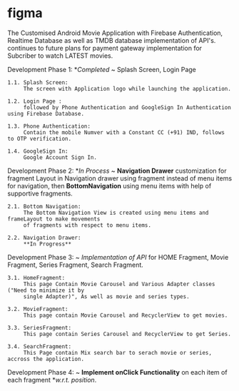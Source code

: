 # figma

The Customised Android Movie Application with Firebase Authentication, Realtime Database as well as 
TMDB database implementation of API's. continues to future plans for payment gateway implementation
for Subcriber to watch LATEST movies.  

Development Phase 1: **Completed*
    ~ Splash Screen, Login Page
    
    1.1. Splash Screen:
         The screen with Application logo while launching the application.
            
    1.2. Login Page : 
         followed by Phone Authentication and GoogleSign In Authentication using Firebase Database.

    1.3. Phone Authentication:
         Contain the mobile Numver with a Constant CC (+91) IND, follows to OTP verification.
           
    1.4. GoogleSign In:
         Google Account Sign In.

Development Phase 2: **In Process*
    ~ **Navigation Drawer** customization for fragment Layout in Navigation drawer using fragment 
    instead of menu items for navigation, then **BottomNavigation** using menu items with help of
    supportive fragments.

    2.1. Bottom Navigation:
         The Bottom Navigation View is created using menu items and frameLayout to make movements 
         of fragments with respect to menu items.

    2.2. Navigation Drawer:
         **In Progress**


Development Phase 3:
    ~ *Implementation of API* for HOME Fragment, Movie Fragment, Series Fragment, Search Fragment.

    3.1. HomeFragment:
         This page Contain Movie Carousel and Various Adapter classes ("Need to minimize it by 
         single Adapter)", As well as movie and series types.

    3.2. MovieFragment:
         This page contain Movie Carousel and RecyclerView to get movies.

    3.3. SeriesFragment:
         This page contain Series Carousel and RecyclerView to get Series.

    3.4. SearchFragment:
         This Page contain Mix search bar to serach movie or series, accross the application.

Development Phase 4:
    ~ **Implement onClick Functionality** on each item of each fragment **w.r.t. position*.
